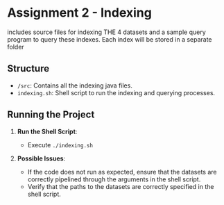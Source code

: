 # Assignment 2 - Indexing

includes source files for indexing THE 4 datasets and a sample query program to query these indexes. Each index will be stored in a separate folder

## Structure

- `/src`: Contains all the indexing  java files.
- `indexing.sh`: Shell script to run the indexing and querying processes.

## Running the Project

1. **Run the Shell Script**: 
   - Execute `./indexing.sh`

2. **Possible Issues**: 
   - If the code does not run as expected, ensure that the datasets are correctly pipelined through the arguments in the shell script.
   - Verify that the paths to the datasets are correctly specified in the shell script.
